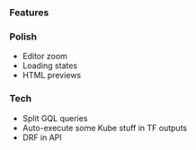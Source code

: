 ### Features

### Polish

- Editor zoom
- Loading states
- HTML previews

### Tech

- Split GQL queries
- Auto-execute some Kube stuff in TF outputs
- DRF in API
